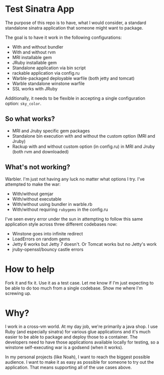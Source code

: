 # Test Sinatra App
The purpose of this repo is to have, what I would consider, a standard standalone sinatra application that someone might want to package.

The goal is to have it work in the following configurations:

* With and without bundler
* With and without rvm
* MRI installable gem
* JRuby installable gem
* Standalone application via bin script
* rackable application via config.ru
* Warble-packaged deployable warfile (both jetty and tomcat)
* Warble standalone winstone warfile
* SSL works with JRuby

Additionally, it needs to be flexible in accepting a single configuration option: `sky_color`.

## So what works?

* MRI and Jruby specific gem packages
* Standalone bin execution with and without the custom option (MRI and Jruby)
* Rackup with and without custom option (in config.ru) in MRI and Jruby (both rvm and downloaded)

## What's not working?
Warbler. I'm just not having any luck no matter what options I try. I've attempted to make the war:

* With/without gemjar
* With/without executable
* With/without using bundler in warble.rb
* With/without requiring `rubygems` in the config.ru

I've seen every error under the sun in attempting to follow this same application style across three different codebases now:

* Winstone goes into infinite redirect
* LoadErrors on random gems
* Jetty 6 works but Jetty 7 doesn't. Or Tomcat works but no Jetty's work
* jruby-openssl/bouncy castle errors

# How to help
Fork it and fix it. Use it as a test case. Let me know if I'm just expecting to be able to do too much from a single codebase. Show me where I'm screwing up.

# Why?
I work in a cross-vm world. At my day job, we're primarily a java shop. I use Ruby (and especially sinatra) for various glue applications and it's much easier to be able to package and deploy those to a container. The developers need to have those applications available locally for testing, so a winstone self-executing war is a godsend (when it works).

In my personal projects (like Noah), I want to reach the biggest possible audience. I want to make it as easy as possible for someone to try out the application. That means supporting all of the use cases above.
